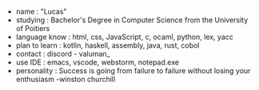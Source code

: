 - name : "Lucas"
- studying : Bachelor's Degree in Computer Science from the University of Poitiers 
- language know : html, css, JavaScript, c, ocaml, python, lex, yacc
- plan to learn : kotlin, haskell, assembly, java, rust, cobol
- contact : discord - valuman_
- use IDE : emacs, vscode, webstorm, notepad.exe
- personality : Success is going from failure to failure without losing your enthusiasm -winston churchill
<!---
valumane/valumane is a ✨ special ✨ repository because its `README.md` (this file) appears on your GitHub profile.
You can click the Preview link to take a look at your changes.
--->
